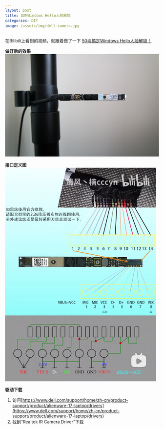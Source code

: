 ```yaml
---
layout: post
title: 自制Windows Hello人脸解锁
categories: DIY
image: /assets/img/dell-camera.jpg
---
```


在Bilibili上看到的视频，就跟着做了一下
[50块搞定Windows Hello人脸解锁！](https://www.bilibili.com/video/BV1Gz4y1Z7HF)

**做好后的效果**
![做好后的效果](/assets/img/dell-camera.jpg)

**接口定义图**
![接口定义图](/assets/img/dell-camera.png)

**驱动下载**
1. 访问[https://www.dell.com/support/home/zh-cn/product-support/product/alienware-17-laptop/drivers](https://www.dell.com/support/home/zh-cn/product-support/product/alienware-17-laptop/drivers)
2. 找到“Realtek IR Camera Driver”下载
